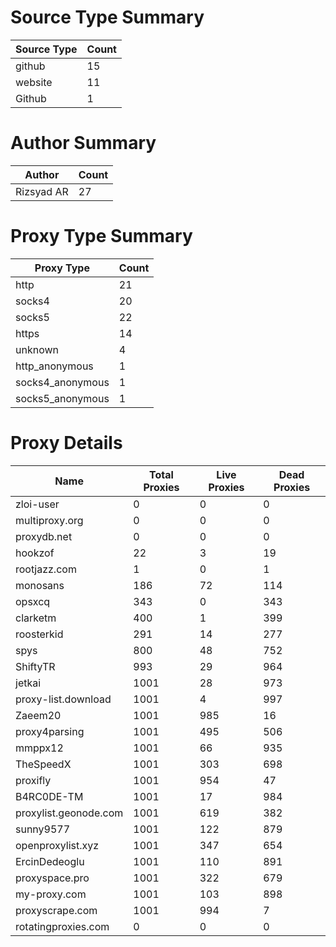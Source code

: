 # Source Type Summary

| Source Type | Count |
|-------------|-------|
| github | 15 |
| website | 11 |
| Github | 1 |


# Author Summary

| Author | Count |
|--------|-------|
| Rizsyad AR | 27 |


# Proxy Type Summary

| Proxy Type | Count |
|------------|-------|
| http | 21 |
| socks4 | 20 |
| socks5 | 22 |
| https | 14 |
| unknown | 4 |
| http_anonymous | 1 |
| socks4_anonymous | 1 |
| socks5_anonymous | 1 |


# Proxy Details

| Name | Total Proxies | Live Proxies | Dead Proxies |
|------|---------------|--------------|---------------|
| zloi-user | 0 | 0 | 0 |
| multiproxy.org | 0 | 0 | 0 |
| proxydb.net | 0 | 0 | 0 |
| hookzof | 22 | 3 | 19 |
| rootjazz.com | 1 | 0 | 1 |
| monosans | 186 | 72 | 114 |
| opsxcq | 343 | 0 | 343 |
| clarketm | 400 | 1 | 399 |
| roosterkid | 291 | 14 | 277 |
| spys | 800 | 48 | 752 |
| ShiftyTR | 993 | 29 | 964 |
| jetkai | 1001 | 28 | 973 |
| proxy-list.download | 1001 | 4 | 997 |
| Zaeem20 | 1001 | 985 | 16 |
| proxy4parsing | 1001 | 495 | 506 |
| mmppx12 | 1001 | 66 | 935 |
| TheSpeedX | 1001 | 303 | 698 |
| proxifly | 1001 | 954 | 47 |
| B4RC0DE-TM | 1001 | 17 | 984 |
| proxylist.geonode.com | 1001 | 619 | 382 |
| sunny9577 | 1001 | 122 | 879 |
| openproxylist.xyz | 1001 | 347 | 654 |
| ErcinDedeoglu | 1001 | 110 | 891 |
| proxyspace.pro | 1001 | 322 | 679 |
| my-proxy.com | 1001 | 103 | 898 |
| proxyscrape.com | 1001 | 994 | 7 |
| rotatingproxies.com | 0 | 0 | 0 |
